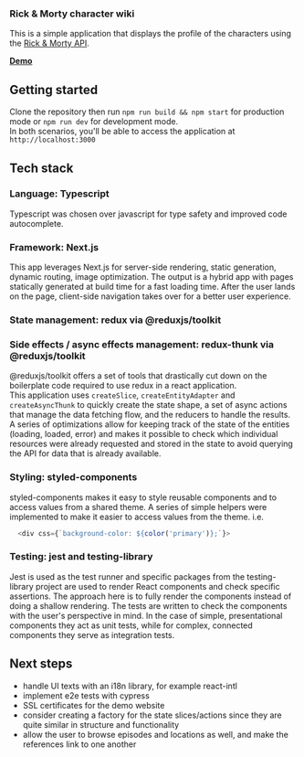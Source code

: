 ### Rick & Morty character wiki

This is a simple application that displays the profile of the characters using the [Rick & Morty API](https://rickandmortyapi.com).

[**Demo**](http://209.97.131.160:56000)

## Getting started

Clone the repository then run
`npm run build && npm start` for production mode
or
`npm run dev` for development mode.  
In both scenarios, you'll be able to access the application at `http://localhost:3000`

## Tech stack

### Language: **Typescript**

Typescript was chosen over javascript for type safety and improved code autocomplete.

### Framework: **Next.js**

This app leverages Next.js for server-side rendering, static generation, dynamic routing, image optimization. The output is a hybrid app with pages statically generated at build time for a fast loading time. After the user lands on the page, client-side navigation takes over for a better user experience.

### State management: **redux via @reduxjs/toolkit**

### Side effects / async effects management: **redux-thunk via @reduxjs/toolkit**

@reduxjs/toolkit offers a set of tools that drastically cut down on the boilerplate code required to use redux in a react application.  
This application uses `createSlice`, `createEntityAdapter` and `createAsyncThunk` to quickly create the state shape, a set of async actions that manage the data fetching flow, and the reducers to handle the results.
A series of optimizations allow for keeping track of the state of the entities (loading, loaded, error) and makes it possible to check which individual resources were already requested and stored in the state to avoid querying the API for data that is already available.

### Styling: **styled-components**

styled-components makes it easy to style reusable components and to access values from a shared theme. A series of simple helpers were implemented to make it easier to access values from the theme. i.e.

```js
  <div css={`background-color: ${color('primary')};`}>
```

### Testing: **jest and testing-library**

Jest is used as the test runner and specific packages from the testing-library project are used to render React components and check specific assertions.
The approach here is to fully render the components instead of doing a shallow rendering. The tests are written to check the components with the user's perspective in mind. In the case of simple, presentational components they act as unit tests, while for complex, connected components they serve as integration tests.

## Next steps

- handle UI texts with an i18n library, for example react-intl
- implement e2e tests with cypress
- SSL certificates for the demo website
- consider creating a factory for the state slices/actions since they are quite similar in structure and functionality
- allow the user to browse episodes and locations as well, and make the references link to one another
